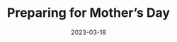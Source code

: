 ---
date: 2023-03-18
title: Preparing for Mother’s Day
description: A placeholder for the “Preparing for Mother’s Day” photo album
album: https://narayanan.co/mothers-day/
thumbnail: https://narayanan.co/content/images/2023/03/IMG_8593.jpeg
thumbnail_layout: portrait
---